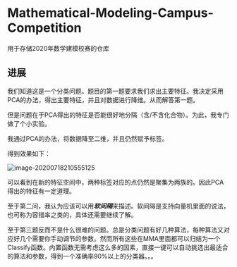 # Mathematical-Modeling-Campus-Competition
 用于存储2020年数学建模校赛的仓库

## 进展

我们知道这是一个分类问题。题目的第一题要求我们求出主要特征。我决定采用PCA的办法，得出主要特征，并且对数据进行降维。从而解答第一题。

但是问题在于PCA得出的特征是否能很好地分隔（含/不含化合物）。为此，我专门做了个小实验。

我通过PCA的办法，将数据降至二维，并且仍然赋予标签。

得到效果如下：

![image-20200718210555125](C:\Users\QQ\AppData\Roaming\Typora\typora-user-images\image-20200718210555125.png)

可以看到在新的特征空间中，两种标签对应的点仍然是聚集为两族的。因此PCA得出的特征有一定道理。

至于第二问，我认为应该可以用***软间隔***来描述。软间隔是支持向量机里面的说法，也可称为容错率之类的，具体还需要继续了解。

至于第三题反而不是什么很难的问题。总是分类问题有好几种算法，每种算法又对应好几个需要你手动调节的参数。然而所有这些在MMA里面都可以归结为一个Classify函数。内置函数无需考虑这么多的因素，直接一键可以自动挑选出最适合的算法和参数，得到一个准确率90%以上的分类器。。。